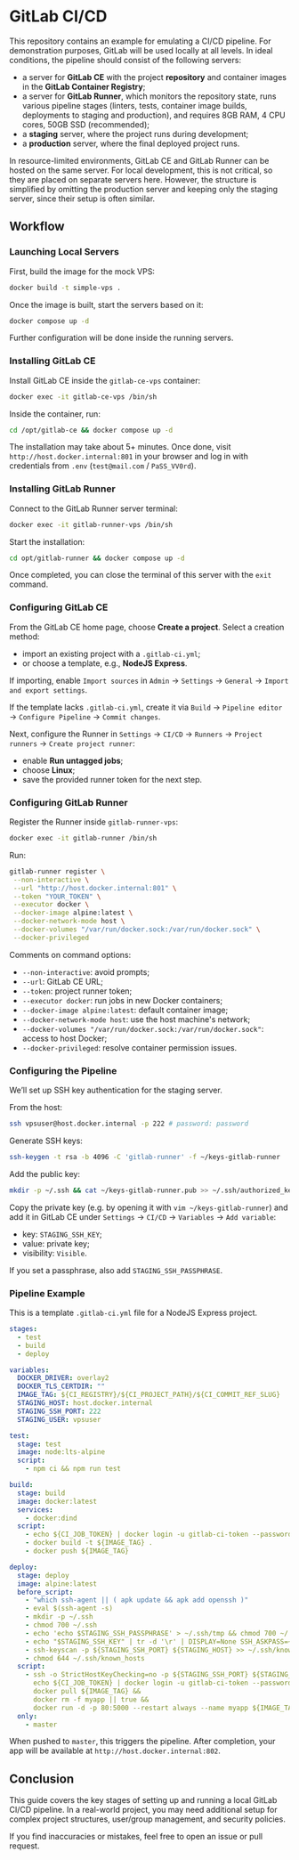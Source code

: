 # GitLab CI/CD

This repository contains an example for emulating a CI/CD pipeline.
For demonstration purposes, GitLab will be used locally at all levels.
In ideal conditions, the pipeline should consist of the following servers:

- a server for **GitLab CE** with the project **repository** and
  container images in the **GitLab Container Registry**;
- a server for **GitLab Runner**, which monitors the repository state,
  runs various pipeline stages (linters, tests, container image builds,
  deployments to staging and production), and requires 8GB RAM, 4 CPU cores, 50GB SSD (recommended);
- a **staging** server, where the project runs during development;
- a **production** server, where the final deployed project runs.

In resource-limited environments, GitLab CE and GitLab Runner can be hosted on the same server.
For local development, this is not critical, so they are placed on separate servers here.
However, the structure is simplified by omitting the production server
and keeping only the staging server, since their setup is often similar.

## Workflow

### Launching Local Servers

First, build the image for the mock VPS:

```sh
docker build -t simple-vps .
```

Once the image is built, start the servers based on it:

```sh
docker compose up -d
```

Further configuration will be done inside the running servers.

### Installing GitLab CE

Install GitLab CE inside the `gitlab-ce-vps` container:

```sh
docker exec -it gitlab-ce-vps /bin/sh
```

Inside the container, run:

```sh
cd /opt/gitlab-ce && docker compose up -d
```

The installation may take about 5+ minutes. Once done, visit `http://host.docker.internal:801`
in your browser and log in with credentials from `.env` (`test@mail.com` / `PaSS_VV0rd`).

### Installing GitLab Runner

Connect to the GitLab Runner server terminal:

```sh
docker exec -it gitlab-runner-vps /bin/sh
```

Start the installation:

```sh
cd opt/gitlab-runner && docker compose up -d
```

Once completed, you can close the terminal of this server with the `exit` command.

### Configuring GitLab CE

From the GitLab CE home page, choose **Create a project**. Select a creation method:

- import an existing project with a `.gitlab-ci.yml`;
- or choose a template, e.g., **NodeJS Express**.

If importing, enable `Import sources` in
`Admin` → `Settings` → `General` → `Import and export settings`.

If the template lacks `.gitlab-ci.yml`, create it via
`Build` → `Pipeline editor` → `Configure Pipeline` → `Commit changes`.

Next, configure the Runner in
`Settings` → `CI/CD` → `Runners` → `Project runners` → `Create project runner`:

- enable **Run untagged jobs**;
- choose **Linux**;
- save the provided runner token for the next step.

### Configuring GitLab Runner

Register the Runner inside `gitlab-runner-vps`:

```sh
docker exec -it gitlab-runner /bin/sh
```

Run:

```sh
gitlab-runner register \
 --non-interactive \
 --url "http://host.docker.internal:801" \
 --token "YOUR_TOKEN" \
 --executor docker \
 --docker-image alpine:latest \
 --docker-network-mode host \
 --docker-volumes "/var/run/docker.sock:/var/run/docker.sock" \
 --docker-privileged
```

Comments on command options:

- `--non-interactive`: avoid prompts;
- `--url`: GitLab CE URL;
- `--token`: project runner token;
- `--executor docker`: run jobs in new Docker containers;
- `--docker-image alpine:latest`: default container image;
- `--docker-network-mode host`: use the host machine's network;
- `--docker-volumes "/var/run/docker.sock:/var/run/docker.sock"`: access to host Docker;
- `--docker-privileged`: resolve container permission issues.

### Configuring the Pipeline

We’ll set up SSH key authentication for the staging server.

From the host:

```sh
ssh vpsuser@host.docker.internal -p 222 # password: password
```

Generate SSH keys:

```sh
ssh-keygen -t rsa -b 4096 -C 'gitlab-runner' -f ~/keys-gitlab-runner
```

Add the public key:

```sh
mkdir -p ~/.ssh && cat ~/keys-gitlab-runner.pub >> ~/.ssh/authorized_keys
```

Copy the private key (e.g. by opening it with `vim ~/keys-gitlab-runner`)
and add it in GitLab CE under `Settings` → `CI/CD` → `Variables` → `Add variable`:

- key: `STAGING_SSH_KEY`;
- value: private key;
- visibility: `Visible`.

If you set a passphrase, also add `STAGING_SSH_PASSPHRASE`.

### Pipeline Example

This is a template `.gitlab-ci.yml` file for a NodeJS Express project.

```yaml
stages:
  - test
  - build
  - deploy

variables:
  DOCKER_DRIVER: overlay2
  DOCKER_TLS_CERTDIR: ""
  IMAGE_TAG: ${CI_REGISTRY}/${CI_PROJECT_PATH}/${CI_COMMIT_REF_SLUG}
  STAGING_HOST: host.docker.internal
  STAGING_SSH_PORT: 222
  STAGING_USER: vpsuser

test:
  stage: test
  image: node:lts-alpine
  script:
    - npm ci && npm run test

build:
  stage: build
  image: docker:latest
  services:
    - docker:dind
  script:
    - echo ${CI_JOB_TOKEN} | docker login -u gitlab-ci-token --password-stdin ${CI_REGISTRY}
    - docker build -t ${IMAGE_TAG} .
    - docker push ${IMAGE_TAG}

deploy:
  stage: deploy
  image: alpine:latest
  before_script:
    - "which ssh-agent || ( apk update && apk add openssh )"
    - eval $(ssh-agent -s)
    - mkdir -p ~/.ssh
    - chmod 700 ~/.ssh
    - echo 'echo $STAGING_SSH_PASSPHRASE' > ~/.ssh/tmp && chmod 700 ~/.ssh/tmp
    - echo "$STAGING_SSH_KEY" | tr -d '\r' | DISPLAY=None SSH_ASKPASS=~/.ssh/tmp ssh-add -
    - ssh-keyscan -p ${STAGING_SSH_PORT} ${STAGING_HOST} >> ~/.ssh/known_hosts
    - chmod 644 ~/.ssh/known_hosts
  script:
    - ssh -o StrictHostKeyChecking=no -p ${STAGING_SSH_PORT} ${STAGING_USER}@${STAGING_HOST} "
      echo ${CI_JOB_TOKEN} | docker login -u gitlab-ci-token --password-stdin ${CI_REGISTRY} &&
      docker pull ${IMAGE_TAG} &&
      docker rm -f myapp || true &&
      docker run -d -p 80:5000 --restart always --name myapp ${IMAGE_TAG}"
  only:
    - master
```

When pushed to `master`, this triggers the pipeline.
After completion, your app will be available at `http://host.docker.internal:802`.

## Conclusion

This guide covers the key stages of setting up and running a local GitLab CI/CD pipeline.
In a real-world project, you may need additional setup for complex project structures,
user/group management, and security policies.

If you find inaccuracies or mistakes, feel free to open an issue or pull request.
